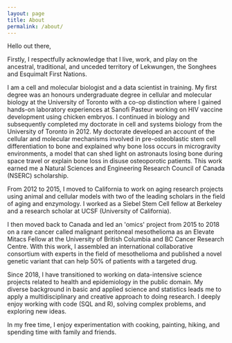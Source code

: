 ```yaml
---
layout: page
title: About
permalink: /about/
---
```


Hello out there,

Firstly, I respectfully acknowledge that I live, work, and play on the ancestral, traditional, and unceded territory of Lekwungen, the Songhees and Esquimalt First Nations.

I am a cell and molecular biologist and a data scientist in training. My first degree was an honours undergraduate degree in cellular and molecular biology at the University of Toronto with a co-op distinction where I gained hands-on laboratory experiences at Sanofi Pasteur working on HIV vaccine development using chicken embryos. I continued in biology and subsequently completed my doctorate in cell and systems biology from the University of Toronto in 2012. My doctorate developed an account of the cellular and molecular mechanisms involved in pre-osteoblastic stem cell differentiation to bone and explained why bone loss occurs in microgravity environments, a model that can shed light on astronauts losing bone during space travel or explain bone loss in disuse osteoporotic patients.  This work earned me a Natural Sciences and Engineering Research Council of Canada (NSERC) scholarship.

From 2012 to 2015, I moved to California to work on aging research projects using animal and cellular models with two of the leading scholars in the field of aging and enzymology. I worked as a Siebel Stem Cell fellow at Berkeley and a research scholar at UCSF (University of California).

I then moved back to Canada and led an 'omics' project from 2015 to 2018 on a rare cancer called malignant peritoneal mesothelioma as an Elevate Mitacs Fellow at the University of British Columbia and BC Cancer Research Centre. With this work, I assembled an international collaborative consortium with experts in the field of mesothelioma and published a novel genetic variant that can help 50% of patients with a targeted drug. 

Since 2018, I have transitioned to working on data-intensive science projects related to health and epidemiology in the public domain.  My diverse background in basic and applied science and statistics leads me to apply a multidisciplinary and creative approach to doing research. I deeply enjoy working with code (SQL and R), solving complex problems, and exploring new ideas.

In my free time, I enjoy experimentation with cooking, painting, hiking, and spending time with family and friends.